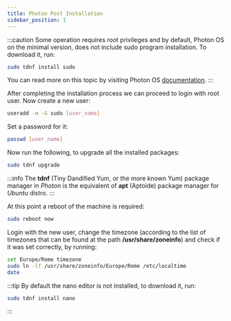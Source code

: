 ```yaml
---
title: Photon Post Installation
sidebar_position: 1
---
```


:::caution
Some operation requires root privileges and by default, Photon OS on the minimal version, does not include sudo program installation. To download it, run:

```bash title="bash"
sudo tdnf install sudo
```

You can read more on this topic by visiting Photon OS [documentation](https://vmware.github.io/photon/assets/files/html/3.0/photon_admin/root_account_and_sudo_commands.html).
:::

After completing the installation process we can proceed to login with root user. Now create a new user:

```bash title="bash"
useradd -m -G sudo [user_name]
```

Set a password for it:

```bash title="bash"
passwd [user_name]
```

Now run the following, to upgrade all the installed packages:

```bash title="bash"
sudo tdnf upgrade
```

:::info
The **tdnf** (Tiny Dandified Yum, or the more known Yum) package manager in *Photon* is the equivalent of **apt** (Aptoide) package manager for *Ubuntu* distro.
:::

At this point a reboot of the machine is required:

```bash title="bash"
sudo reboot now
```

Login with the new user, change the timezone (according to the list of timezones that can be found at the path **/usr/share/zoneinfo**) and check if it was set correctly, by running:

```bash title="bash"
set Europe/Rome timezone
sudo ln -lf /usr/share/zoneinfo/Europe/Rome /etc/localtime
date
```

:::tip 
By default the nano editor is not installed, to download it, run:

```bash title="bash"
sudo tdnf install nano
```
:::